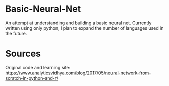 # Basic-Neural-Net

An attempt at understanding and building a basic neural net. Currently written using only python, I plan to expand the number of languages used in the future.

# Sources
Original code and learning site: https://www.analyticsvidhya.com/blog/2017/05/neural-network-from-scratch-in-python-and-r/
